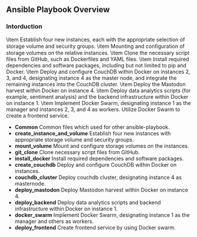 ## Ansible Playbook Overview

### Intorduction

\item Establish four new instances, each with the appropriate selection of storage volume and security groups.
\item Mounting and conﬁguration of storage volumes on the relative instances.
\item Clone the necessary script files from GitHub, such as Dockerfiles and YAML files.
\item Install required dependencies and software packages, including but not limited to pip and Docker.
\item Deploy and configure CouchDB within Docker on instances 2, 3, and 4, designating instance 4 as the master node, and integrate the remaining instances into the CouchDB cluster.
\item Deploy the Mastodon harvest within Docker on instance 4.
\item Deploy data analytics scripts (for example, sentiment analysis) and the backend infrastructure within Docker on instance 1.
\item Implement Docker Swarm, designating instance 1 as the manager and instances 2, 3, and 4 as workers. Utilize Docker Swarm to create a frontend service.

- **Common** Common files which used for other ansible-playbook.
- **create_instance_and_volume** Establish four new instances with appropriate storage volume and security groups.
- **mount_volume** Mount and configure storage volumes on the instances.
- **git_clone** Clone necessary script files from GitHub.
- **install_docker** Install required dependencies and software packages.
- **create_couchdb** Deploy and configure CouchDB within Docker on instances.
- **couchdb_cluster** Deploy couchdb cluster, designating instance 4 as masternode.
- **deploy_mastodon** Deploy Mastodon harvest within Docker on instance 4.
- **deploy_backend** Deploy data analytics scripts and backend infrastructure within Docker on instance 1.
- **docker_swarm** Implement Docker Swarm, designating instance 1 as the manager and others as workers.
- **deploy_frontend** Create frontend service by using Docker swarm.

